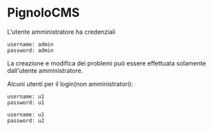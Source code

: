 # PignoloCMS
L'utente amministratore ha credenziali
```
username: admin
password: admin
```

La creazione e modifica dei problemi può essere effettuata solamente dall'utente amministratore.

Alcuni utenti per il login(non amministratori):
```
username: u1
password: u1
```
```
username: u1
password: u2
```
